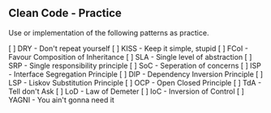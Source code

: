 Clean Code - Practice
--------------------

Use or implementation of the following patterns as practice.

[ ] DRY - Don't repeat yourself
[ ] KISS - Keep it simple, stupid
[ ] FCoI - Favour Composition of Inheritance
[ ] SLA - Single level of abstraction
[ ] SRP - Single responsibility principle
[ ] SoC - Seperation of concerns
[ ] ISP - Interface Segregation Principle
[ ] DIP - Dependency Inversion Principle
[ ] LSP - Liskov Substitution Principle
[ ] OCP - Open Closed Principle
[ ] TdA - Tell don't Ask
[ ] LoD - Law of Demeter
[ ] IoC - Inversion of Control
[ ] YAGNI - You ain't gonna need it
